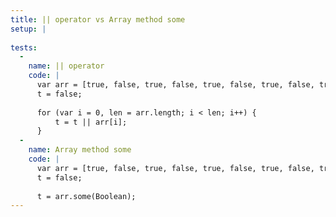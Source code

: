 ```yaml
---
title: || operator vs Array method some
setup: |
  
tests:
  -
    name: || operator
    code: |
      var arr = [true, false, true, false, true, false, true, false, true, false, true, false, true, false, true, false, true, false, true, false, true, false, true, false, true, false, true, false, true, false, true, false, true, false, true, false, true, false, true, false, true, false, true, false, true];
      t = false;
      
      for (var i = 0, len = arr.length; i < len; i++) {
          t = t || arr[i];
      }
  -
    name: Array method some
    code: |
      var arr = [true, false, true, false, true, false, true, false, true, false, true, false, true, false, true, false, true, false, true, false, true, false, true, false, true, false, true, false, true, false, true, false, true, false, true, false, true, false, true, false, true, false, true, false, true];
      t = false;
      
      t = arr.some(Boolean);
---
```


